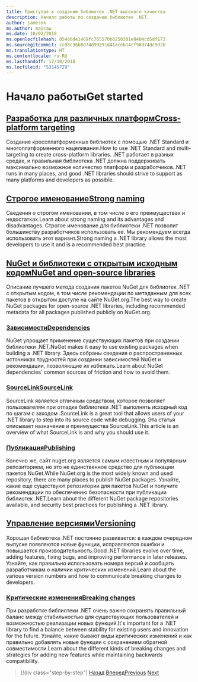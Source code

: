 ```yaml
---
title: Приступая к созданию библиотек .NET высокого качества
description: Начало работы по созданию библиотек .NET.
author: jamesnk
ms.author: mairaw
ms.date: 10/02/2018
ms.openlocfilehash: 05466de1469fc765570b8250301e8404cd5df173
ms.sourcegitcommit: ccd8c36b0d74d99291d41aceb14cf98d74dc9d2b
ms.translationtype: HT
ms.contentlocale: ru-RU
ms.lasthandoff: 12/10/2018
ms.locfileid: "53145729"
---
```

# <a name="get-started"></a><span data-ttu-id="77390-103">Начало работы</span><span class="sxs-lookup"><span data-stu-id="77390-103">Get started</span></span>

## <a name="cross-platform-targetingcross-platform-targetingmd"></a>[<span data-ttu-id="77390-104">Разработка для различных платформ</span><span class="sxs-lookup"><span data-stu-id="77390-104">Cross-platform targeting</span></span>](./cross-platform-targeting.md)

<span data-ttu-id="77390-105">Создание кроссплатформенных библиотек с помощью .NET Standard и многоплатформенного нацеливания.</span><span class="sxs-lookup"><span data-stu-id="77390-105">How to use .NET Standard and multi-targeting to create cross-platform libraries.</span></span> <span data-ttu-id="77390-106">.NET работает в разных средах, и правильная библиотека .NET должна поддерживать максимально возможное количество платформ и разработчиков.</span><span class="sxs-lookup"><span data-stu-id="77390-106">.NET runs in many places, and good .NET libraries should strive to support as many platforms and developers as possible.</span></span>

## <a name="strong-namingstrong-namingmd"></a>[<span data-ttu-id="77390-107">Строгое именование</span><span class="sxs-lookup"><span data-stu-id="77390-107">Strong naming</span></span>](./strong-naming.md)

<span data-ttu-id="77390-108">Сведения о строгом именовании, в том числе о его преимуществах и недостатках.</span><span class="sxs-lookup"><span data-stu-id="77390-108">Learn about strong naming and its advantages and disadvantages.</span></span> <span data-ttu-id="77390-109">Строгое именование для библиотеки .NET позволит большинству разработчиков использовать ее. Мы рекомендуем всегда использовать этот вариант.</span><span class="sxs-lookup"><span data-stu-id="77390-109">Strong naming a .NET library allows the most developers to use it and is a recommended best practice.</span></span>

## <a name="nuget-and-open-source-librariesnugetmd"></a>[<span data-ttu-id="77390-110">NuGet и библиотеки с открытым исходным кодом</span><span class="sxs-lookup"><span data-stu-id="77390-110">NuGet and open-source libraries</span></span>](./nuget.md)

<span data-ttu-id="77390-111">Описание лучшего метода создания пакетов NuGet для библиотек .NET с открытым кодом, в том числе рекомендации по метаданным для всех пакетов в открытом доступе на сайте NuGet.org.</span><span class="sxs-lookup"><span data-stu-id="77390-111">The best way to create NuGet packages for open-source .NET libraries, including recommended metadata for all packages published publicly on NuGet.org.</span></span>

### <a name="dependenciesdependenciesmd"></a>[<span data-ttu-id="77390-112">Зависимости</span><span class="sxs-lookup"><span data-stu-id="77390-112">Dependencies</span></span>](./dependencies.md)

<span data-ttu-id="77390-113">NuGet упрощает применение существующих пакетов при создании библиотеки .NET.</span><span class="sxs-lookup"><span data-stu-id="77390-113">NuGet makes it easy to use existing packages when building a .NET library.</span></span> <span data-ttu-id="77390-114">Здесь собраны сведения о распространенных источниках трудностей при создании зависимостей NuGet и рекомендации, позволяющие их избежать.</span><span class="sxs-lookup"><span data-stu-id="77390-114">Learn about NuGet dependencies' common sources of friction and how to avoid them.</span></span>

### <a name="sourcelinksourcelinkmd"></a>[<span data-ttu-id="77390-115">SourceLink</span><span class="sxs-lookup"><span data-stu-id="77390-115">SourceLink</span></span>](./sourcelink.md)

<span data-ttu-id="77390-116">SourceLink является отличным средством, которое позволяет пользователям при отладке библиотеки .NET выполнять исходный код по шагам с заходом .</span><span class="sxs-lookup"><span data-stu-id="77390-116">SourceLink is a great tool that allows users of your .NET library to step into its source code while debugging.</span></span> <span data-ttu-id="77390-117">Эта статья описывает назначение и преимущества SourceLink.</span><span class="sxs-lookup"><span data-stu-id="77390-117">This article is an overview of what SourceLink is and why you should use it.</span></span>

### <a name="publishingpublish-nuget-packagemd"></a>[<span data-ttu-id="77390-118">Публикация</span><span class="sxs-lookup"><span data-stu-id="77390-118">Publishing</span></span>](./publish-nuget-package.md)

<span data-ttu-id="77390-119">Конечно же, сайт nuget.org является самым известным и популярным репозиторием, но это не единственное средство для публикации пакетов NuGet.</span><span class="sxs-lookup"><span data-stu-id="77390-119">While NuGet.org is the most widely known and used repository, there are many places to publish NuGet packages.</span></span> <span data-ttu-id="77390-120">Узнайте, какие еще существуют репозитории для пакетов NuGet и получите рекомендации по обеспечению безопасности при публикации библиотек .NET.</span><span class="sxs-lookup"><span data-stu-id="77390-120">Learn about the different NuGet package repositories available, and security best practices for publishing a .NET library.</span></span>

## <a name="versioningversioningmd"></a>[<span data-ttu-id="77390-121">Управление версиями</span><span class="sxs-lookup"><span data-stu-id="77390-121">Versioning</span></span>](./versioning.md)

<span data-ttu-id="77390-122">Хорошая библиотека .NET постоянно развивается: в каждом очередном выпуске появляются новые функции, исправляются ошибки и повышается производительность.</span><span class="sxs-lookup"><span data-stu-id="77390-122">Good .NET libraries evolve over time, adding features, fixing bugs, and improving performance in later releases.</span></span> <span data-ttu-id="77390-123">Узнайте, как правильно использовать номера версий и сообщать разработчикам о наличии критических изменений.</span><span class="sxs-lookup"><span data-stu-id="77390-123">Learn about the various version numbers and how to communicate breaking changes to developers.</span></span>

### <a name="breaking-changesbreaking-changesmd"></a>[<span data-ttu-id="77390-124">Критические изменения</span><span class="sxs-lookup"><span data-stu-id="77390-124">Breaking changes</span></span>](./breaking-changes.md)

<span data-ttu-id="77390-125">При разработке библиотеки .NET очень важно сохранять правильный баланс между стабильностью для существующих пользователей и возможностью реализации новых функций.</span><span class="sxs-lookup"><span data-stu-id="77390-125">It's important for a .NET library to find a balance between stability for existing users and innovation for the future.</span></span> <span data-ttu-id="77390-126">Узнайте, какие бывают виды критических изменений и как правильно добавлять новые функции с сохранением обратной совместимости.</span><span class="sxs-lookup"><span data-stu-id="77390-126">Learn about the different kinds of breaking changes and strategies for adding new features while maintaining backwards compatibility.</span></span>

>[!div class="step-by-step"]
><span data-ttu-id="77390-127">[Назад](index.md)
>[Вперед](cross-platform-targeting.md)</span><span class="sxs-lookup"><span data-stu-id="77390-127">[Previous](index.md)
[Next](cross-platform-targeting.md)</span></span>